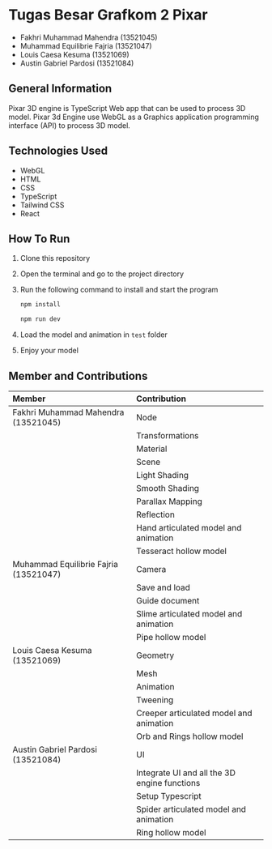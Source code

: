 # Tugas Besar Grafkom 2 Pixar

- Fakhri Muhammad Mahendra (13521045)
- Muhammad Equilibrie Fajria (13521047)
- Louis Caesa Kesuma (13521069)
- Austin Gabriel Pardosi (13521084)

## General Information
Pixar 3D engine is TypeScript Web app that can be used to process 3D model. Pixar 3d Engine use WebGL as a Graphics application programming interface (API) to process 3D model.

## Technologies Used
- WebGL
- HTML
- CSS
- TypeScript
- Tailwind CSS
- React

## How To Run
1. Clone this repository
2. Open the terminal and go to the project directory
3. Run the following command to install and start the program

    ```bash
    npm install
    ```
    ```bash
    npm run dev
    ```

4. Load the model and animation in ```test``` folder
5. Enjoy your model

## Member and Contributions
| Member                                  | Contribution                              
|:----------------------------------------|:------------------------------------------
| Fakhri Muhammad Mahendra (13521045)     | Node
|                                         | Transformations
|                                         | Material
|                                         | Scene
|                                         | Light Shading
|                                         | Smooth Shading                          
|                                         | Parallax Mapping                        
|                                         | Reflection                              
|                                         | Hand articulated model and animation    
|                                         | Tesseract hollow model                  
| Muhammad Equilibrie Fajria (13521047)   | Camera
|                                         | Save and load
|                                         | Guide document
|                                         | Slime articulated model and animation
|                                         | Pipe hollow model
| Louis Caesa Kesuma (13521069)           | Geometry
|                                         | Mesh
|                                         | Animation
|                                         | Tweening
|                                         | Creeper articulated model and animation
|                                         | Orb and Rings hollow model
| Austin Gabriel Pardosi (13521084)       | UI
|                                         | Integrate UI and all the 3D engine functions
|                                         | Setup Typescript
|                                         | Spider articulated model and animation
|                                         | Ring hollow model
